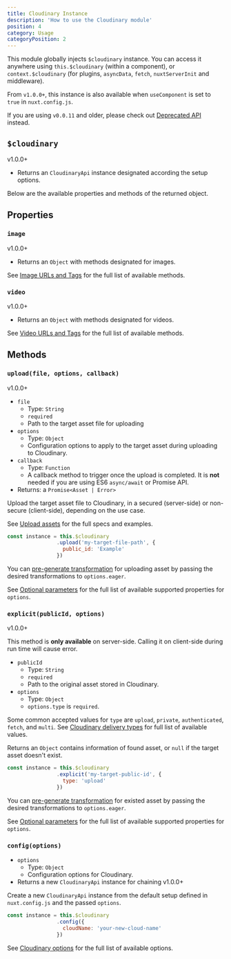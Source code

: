 ```yaml
---
title: Cloudinary Instance
description: 'How to use the Cloudinary module'
position: 4
category: Usage
categoryPosition: 2
---
```


This module globally injects `$cloudinary` instance. You can access it anywhere using `this.$cloudinary` (within a component), or `context.$cloudinary` (for plugins, `asyncData`, `fetch`, `nuxtServerInit` and middleware).

<alert>

From `v1.0.0+`, this instance is also available when `useComponent` is set to `true` in `nuxt.config.js`.

</alert>

<alert type="warning">

If you are using `v0.0.11` and older, please check out [Deprecated API](/before-v1.0.0/build-urls-and-tags) instead.

</alert>

## `$cloudinary`

<badge>v1.0.0+</badge>

* Returns an `CloudinaryApi` instance designated according the setup options.

Below are the available properties and methods of the returned object.

## Properties

### `image`

<badge>v1.0.0+</badge>

* Returns an `Object` with methods designated for images. 

See [Image URLs and Tags](/usage/optimize-image) for the full list of available methods.

### `video`

<badge>v1.0.0+</badge>

* Returns an `Object` with methods designated for videos. 

See [Video URLs and Tags](/usage/optimize-video) for the full list of available methods.

## Methods

### `upload(file, options, callback)`

<badge>v1.0.0+</badge>

* `file`
  * Type: `String`
  * `required`
  * Path to the target asset file for uploading
* `options`
  * Type: `Object`
  * Configuration options to apply to the target asset during uploading to Cloudinary.
* `callback`
  * Type: `Function`
  * A callback method to trigger once the upload is completed. It is **not** needed if you are using ES6 `async/await` or Promise API.
* Returns: a `Promise<Asset | Error>`

Upload the target asset file to Cloudinary, in a secured (server-side) or non-secure (client-side), depending on the use case.

<alert type="info">

See [Upload assets](/usage/upload) for the full specs and examples.

</alert>

```js
const instance = this.$cloudinary
                .upload('my-target-file-path', {
                  public_id: 'Example'
                })
```
<alert type="info">

You can [pre-generate transformation](/advanced#pre-generate-media-assets) for uploading asset by passing the desired transformations to `options.eager`.

See [Optional parameters](https://cloudinary.com/documentation/image_upload_api_reference#optional_parameters) for the full list of available supported properties for `options`.

</alert>

### `explicit(publicId, options)`

<badge>v1.0.0+</badge>

<alert type="warning">

This method is **only available** on server-side. Calling it on client-side during run time will cause error.

</alert>

* `publicId`
  * Type: `String`
  * `required`
  * Path to the original asset stored in Cloudinary.
* `options`
  * Type: `Object`
  * `options.type` is `required`.

<alert type="info">

Some common accepted values for `type` are `upload`, `private`, `authenticated`, `fetch`, and `multi`. See [Cloudinary delivery types](https://cloudinary.com/documentation/image_transformations#delivery_types) for full list of available values.

</alert>

Returns an `Object` contains information of found asset, or `null` if the target asset doesn't exist.

```js
const instance = this.$cloudinary
                .explicit('my-target-public-id', {
                  type: 'upload'
                })
```

<alert type="info">

You can [pre-generate transformation](/advanced#pre-generate-media-assets) for existed asset by passing the desired transformations to `options.eager`.

See [Optional parameters](https://cloudinary.com/documentation/image_upload_api_reference#optional_parameters-6) for the full list of available supported properties for `options`.

</alert>

### `config(options)`

* `options`
  * Type: `Object`
  * Configuration options for Cloudinary.
* Returns a new `CloudinaryApi` instance for chaining <badge>v1.0.0+</badge>

Create a new `CloudinaryApi` instance from the default setup defined in `nuxt.config.js` and the passed `options`.

```js
const instance = this.$cloudinary
                .config({
                  cloudName: 'your-new-cloud-name'
                })
```

<alert type="info">

See [Cloudinary options](/options#cloudinary-options) for the full list of available options.

</alert>
